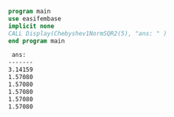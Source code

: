 ```fortran
program main
use easifembase
implicit none
CALL Display(Chebyshev1NormSQR2(5), "ans: " )
end program main
```

```txt title="results"
 ans:  
-------
3.14159
1.57080
1.57080
1.57080
1.57080
1.57080
```

